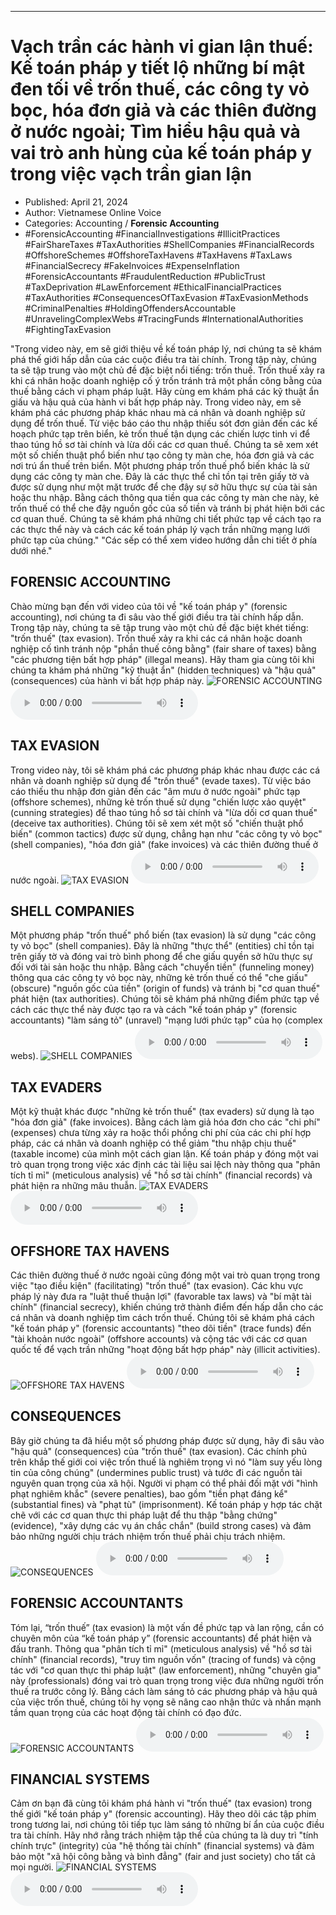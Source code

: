 
---

# Vạch trần các hành vi gian lận thuế: Kế toán pháp y tiết lộ những bí mật đen tối về trốn thuế, các công ty vỏ bọc, hóa đơn giả và các thiên đường ở nước ngoài; Tìm hiểu hậu quả và vai trò anh hùng của kế toán pháp y trong việc vạch trần gian lận

- Published: April 21, 2024
- Author: Vietnamese Online Voice
- Categories: Accounting / **Forensic Accounting**
- #ForensicAccounting #FinancialInvestigations #IllicitPractices #FairShareTaxes #TaxAuthorities #ShellCompanies #FinancialRecords #OffshoreSchemes #OffshoreTaxHavens #TaxHavens #TaxLaws #FinancialSecrecy #FakeInvoices #ExpenseInflation #ForensicAccountants #FraudulentReduction #PublicTrust #TaxDeprivation #LawEnforcement #EthicalFinancialPractices #TaxAuthorities #ConsequencesOfTaxEvasion #TaxEvasionMethods #CriminalPenalties #HoldingOffendersAccountable #UnravelingComplexWebs #TracingFunds #InternationalAuthorities #FightingTaxEvasion

"Trong video này, em sẽ giới thiệu về kế toán pháp lý, nơi chúng ta sẽ khám phá thế giới hấp dẫn của các cuộc điều tra tài chính. Trong tập này, chúng ta sẽ tập trung vào một chủ đề đặc biệt nổi tiếng: trốn thuế. Trốn thuế xảy ra khi cá nhân hoặc doanh nghiệp cố ý trốn tránh trả một phần công bằng của thuế bằng cách vi phạm pháp luật. Hãy cùng em khám phá các kỹ thuật ẩn giấu và hậu quả của hành vi bất hợp pháp này. Trong video này, em sẽ khám phá các phương pháp khác nhau mà cá nhân và doanh nghiệp sử dụng để trốn thuế. Từ việc báo cáo thu nhập thiếu sót đơn giản đến các kế hoạch phức tạp trên biển, kẻ trốn thuế tận dụng các chiến lược tinh vi để thao túng hồ sơ tài chính và lừa dối các cơ quan thuế. Chúng ta sẽ xem xét một số chiến thuật phổ biến như tạo công ty màn che, hóa đơn giả và các nơi trú ẩn thuế trên biển. Một phương pháp trốn thuế phổ biến khác là sử dụng các công ty màn che. Đây là các thực thể chỉ tồn tại trên giấy tờ và được sử dụng như một mặt trước để che đậy sự sở hữu thực sự của tài sản hoặc thu nhập. Bằng cách thông qua tiền qua các công ty màn che này, kẻ trốn thuế có thể che đậy nguồn gốc của số tiền và tránh bị phát hiện bởi các cơ quan thuế. Chúng ta sẽ khám phá những chi tiết phức tạp về cách tạo ra các thực thể này và cách các kế toán pháp lý vạch trần những mạng lưới phức tạp của chúng." "Các sếp có thể xem video hướng dẫn chi tiết ở phía dưới nhé."


## FORENSIC ACCOUNTING

Chào mừng bạn đến với video của tôi về "kế toán pháp y" (forensic accounting), nơi chúng ta đi sâu vào thế giới điều tra tài chính hấp dẫn. Trong tập này, chúng ta sẽ tập trung vào một chủ đề đặc biệt khét tiếng: "trốn thuế" (tax evasion). Trốn thuế xảy ra khi các cá nhân hoặc doanh nghiệp cố tình tránh nộp "phần thuế công bằng" (fair share of taxes) bằng "các phương tiện bất hợp pháp" (illegal means). Hãy tham gia cùng tôi khi chúng ta khám phá những "kỹ thuật ẩn" (hidden techniques) và "hậu quả" (consequences) của hành vi bất hợp pháp này.
![FORENSIC ACCOUNTING](https://http-archiver-apis-production-80.schnworks.com/storage/images/transitions/2024-04-21/transition-2199537285-Montserrat-Thin-9C27B0.jpg)
<audio controls>
    <source src="https://http-archiver-apis-production-80.schnworks.com/storage/audio/file-69365210242.mp3" type="audio/mpeg">
</audio>



## TAX EVASION

Trong video này, tôi sẽ khám phá các phương pháp khác nhau được các cá nhân và doanh nghiệp sử dụng để "trốn thuế" (evade taxes). Từ việc báo cáo thiếu thu nhập đơn giản đến các "âm mưu ở nước ngoài" phức tạp (offshore schemes), những kẻ trốn thuế sử dụng "chiến lược xảo quyệt" (cunning strategies) để thao túng hồ sơ tài chính và "lừa dối cơ quan thuế" (deceive tax authorities). Chúng tôi sẽ xem xét một số "chiến thuật phổ biến" (common tactics) được sử dụng, chẳng hạn như "các công ty vỏ bọc" (shell companies), "hóa đơn giả" (fake invoices) và các thiên đường thuế ở nước ngoài.
![TAX EVASION](https://http-archiver-apis-production-80.schnworks.com/storage/images/transitions/2024-04-21/transition-36716875330-Montserrat-Medium-9C27B0.jpg)
<audio controls>
    <source src="https://http-archiver-apis-production-80.schnworks.com/storage/audio/file-9519634451.mp3" type="audio/mpeg">
</audio>



## SHELL COMPANIES

Một phương pháp "trốn thuế" phổ biến (tax evasion) là sử dụng "các công ty vỏ bọc" (shell companies). Đây là những "thực thể" (entities) chỉ tồn tại trên giấy tờ và đóng vai trò bình phong để che giấu quyền sở hữu thực sự đối với tài sản hoặc thu nhập. Bằng cách "chuyển tiền" (funneling money) thông qua các công ty vỏ bọc này, những kẻ trốn thuế có thể "che giấu" (obscure) "nguồn gốc của tiền" (origin of funds) và tránh bị "cơ quan thuế" phát hiện (tax authorities). Chúng tôi sẽ khám phá những điểm phức tạp về cách các thực thể này được tạo ra và cách "kế toán pháp y" (forensic accountants) "làm sáng tỏ" (unravel) "mạng lưới phức tạp" của họ (complex webs).
![SHELL COMPANIES](https://http-archiver-apis-production-80.schnworks.com/storage/images/transitions/2024-04-21/transition-21615915275-Montserrat-Thin-9C27B0.jpg)
<audio controls>
    <source src="https://http-archiver-apis-production-80.schnworks.com/storage/audio/file-21209562730.mp3" type="audio/mpeg">
</audio>



## TAX EVADERS

Một kỹ thuật khác được "những kẻ trốn thuế" (tax evaders) sử dụng là tạo "hóa đơn giả" (fake invoices). Bằng cách làm giả hóa đơn cho các "chi phí" (expenses) chưa từng xảy ra hoặc thổi phồng chi phí của các chi phí hợp pháp, các cá nhân và doanh nghiệp có thể giảm "thu nhập chịu thuế" (taxable income) của mình một cách gian lận. Kế toán pháp y đóng một vai trò quan trọng trong việc xác định các tài liệu sai lệch này thông qua "phân tích tỉ mỉ" (meticulous analysis) về "hồ sơ tài chính" (financial records) và phát hiện ra những mâu thuẫn.
![TAX EVADERS](https://http-archiver-apis-production-80.schnworks.com/storage/images/transitions/2024-04-21/transition--2141819423-Montserrat-Regular-004895.jpg)
<audio controls>
    <source src="https://http-archiver-apis-production-80.schnworks.com/storage/audio/file-5245101647.mp3" type="audio/mpeg">
</audio>



## OFFSHORE TAX HAVENS

Các thiên đường thuế ở nước ngoài cũng đóng một vai trò quan trọng trong việc "tạo điều kiện" (facilitating) "trốn thuế" (tax evasion). Các khu vực pháp lý này đưa ra "luật thuế thuận lợi" (favorable tax laws) và "bí mật tài chính" (financial secrecy), khiến chúng trở thành điểm đến hấp dẫn cho các cá nhân và doanh nghiệp tìm cách trốn thuế. Chúng tôi sẽ khám phá cách "kế toán pháp y" (forensic accountants) "theo dõi tiền" (trace funds) đến "tài khoản nước ngoài" (offshore accounts) và cộng tác với các cơ quan quốc tế để vạch trần những "hoạt động bất hợp pháp" này (illicit activities).
![OFFSHORE TAX HAVENS](https://http-archiver-apis-production-80.schnworks.com/storage/images/transitions/2024-04-21/transition--52906855583-Montserrat-Thin-303F9F.jpg)
<audio controls>
    <source src="https://http-archiver-apis-production-80.schnworks.com/storage/audio/file-16019677419.mp3" type="audio/mpeg">
</audio>



## CONSEQUENCES

Bây giờ chúng ta đã hiểu một số phương pháp được sử dụng, hãy đi sâu vào "hậu quả" (consequences) của "trốn thuế" (tax evasion). Các chính phủ trên khắp thế giới coi việc trốn thuế là nghiêm trọng vì nó "làm suy yếu lòng tin của công chúng" (undermines public trust) và tước đi các nguồn tài nguyên quan trọng của xã hội. Người vi phạm có thể phải đối mặt với "hình phạt nghiêm khắc" (severe penalties), bao gồm "tiền phạt đáng kể" (substantial fines) và "phạt tù" (imprisonment). Kế toán pháp y hợp tác chặt chẽ với các cơ quan thực thi pháp luật để thu thập "bằng chứng" (evidence), "xây dựng các vụ án chắc chắn" (build strong cases) và đảm bảo những người chịu trách nhiệm trốn thuế phải chịu trách nhiệm.
![CONSEQUENCES](https://http-archiver-apis-production-80.schnworks.com/storage/images/transitions/2024-04-21/transition-42519804526-Montserrat-Bold-4A148C.jpg)
<audio controls>
    <source src="https://http-archiver-apis-production-80.schnworks.com/storage/audio/file-19690771500.mp3" type="audio/mpeg">
</audio>



## FORENSIC ACCOUNTANTS

Tóm lại, “trốn thuế” (tax evasion) là một vấn đề phức tạp và lan rộng, cần có chuyên môn của “kế toán pháp y” (forensic accountants) để phát hiện và đấu tranh. Thông qua "phân tích tỉ mỉ" (meticulous analysis) về "hồ sơ tài chính" (financial records), "truy tìm nguồn vốn" (tracing of funds) và cộng tác với "cơ quan thực thi pháp luật" (law enforcement), những "chuyên gia" này (professionals) đóng vai trò quan trọng trong việc đưa những người trốn thuế ra trước công lý. Bằng cách làm sáng tỏ các phương pháp và hậu quả của việc trốn thuế, chúng tôi hy vọng sẽ nâng cao nhận thức và nhấn mạnh tầm quan trọng của các hoạt động tài chính có đạo đức.
![FORENSIC ACCOUNTANTS](https://http-archiver-apis-production-80.schnworks.com/storage/images/transitions/2024-04-21/transition-5683488307-Montserrat-Regular-512DA8.jpg)
<audio controls>
    <source src="https://http-archiver-apis-production-80.schnworks.com/storage/audio/file-25429451785.mp3" type="audio/mpeg">
</audio>



## FINANCIAL SYSTEMS

Cảm ơn bạn đã cùng tôi khám phá hành vi "trốn thuế" (tax evasion) trong thế giới "kế toán pháp y" (forensic accounting). Hãy theo dõi các tập phim trong tương lai, nơi chúng tôi tiếp tục làm sáng tỏ những bí ẩn của cuộc điều tra tài chính. Hãy nhớ rằng trách nhiệm tập thể của chúng ta là duy trì "tính chính trực" (integrity) của "hệ thống tài chính" (financial systems) và đảm bảo một "xã hội công bằng và bình đẳng" (fair and just society) cho tất cả mọi người.
![FINANCIAL SYSTEMS](https://http-archiver-apis-production-80.schnworks.com/storage/images/transitions/2024-04-21/transition--2986978687-Montserrat-Black-673AB7.jpg)
<audio controls>
    <source src="https://http-archiver-apis-production-80.schnworks.com/storage/audio/file-22104696970.mp3" type="audio/mpeg">
</audio>

